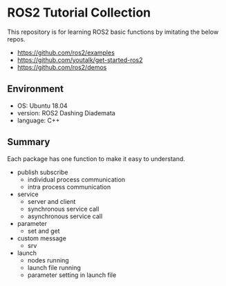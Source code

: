 # ROS2 Tutorial Collection

This repository is for learning ROS2 basic functions by imitating the below repos.
- https://github.com/ros2/examples
- https://github.com/youtalk/get-started-ros2
- https://github.com/ros2/demos

## Environment
- OS: Ubuntu 18.04
- version: ROS2 Dashing Diademata
- language: C++

## Summary

Each package has one function to make it easy to understand.

- publish subscribe
  - individual process communication
  - intra process communication
- service
  - server and client
  - synchronous service call
  - asynchronous service call
- parameter
  - set and get
- custom message
  - srv
- launch
  - nodes running
  - launch file running
  - parameter setting in launch file

